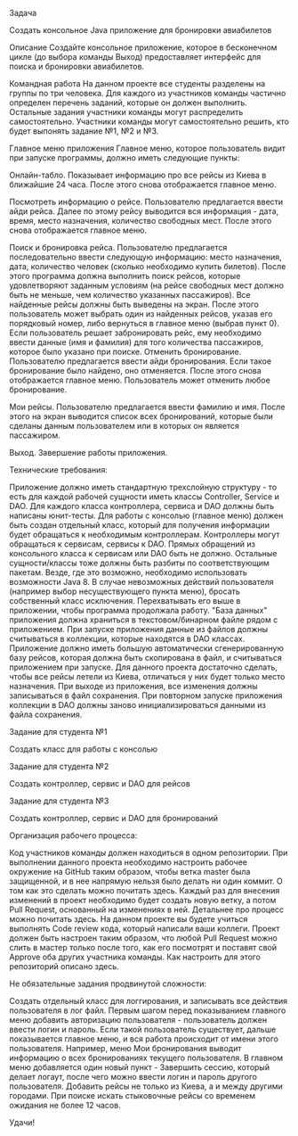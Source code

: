 Задача

Создать консольное Java приложение для бронировки авиабилетов

Описание
Создайте консольное приложение, которое в бесконечном цикле (до выбора команды Выход) предоставляет интерфейс для поиска и бронировки авиабилетов.

Командная работа
На данном проекте все студенты разделены на группы по три человека. Для каждого из участников команды частично определен перечень заданий, которые он должен выполнить. Остальные задания участники команды могут распределить самостоятельно. Участники команды могут самостоятельно решить, кто будет выпонять задание №1, №2 и №3.

Главное меню приложения
Главное меню, которое пользователь видит при запуске программы, должно иметь следующие пункты:


Онлайн-табло.
        Показывает информацию про все рейсы из Киева в ближайшие 24 часа.
        После этого снова отображается главное меню.

Посмотреть информацию о рейсе.
        Пользователю предлагается ввести айди рейса.
        Далее по этому рейсу выводится вся информация - дата, время, место назначения, количество свободных мест.
        После этого снова отображается главное меню.

Поиск и бронировка рейса.
        Пользователю предлагается последовательно ввести следующую информацию: место назначения, дата, количество человек (сколько необходимо купить билетов).
        После этого программа должна выполнить поиск рейсов, которые удовлетворяют заданным условиям (на рейсе свободных мест должно быть не меньше, чем количество указанных пассажиров).
        Все найденные рейсы должны быть выведены на экран. После этого пользователь может выбрать один из найденных рейсов, указав его порядковый номер, либо вернуться в главное меню (выбрав пункт 0).
        Если пользователь решает забронировать рейс, ему необходимо ввести данные (имя и фамилия) для того количества пассажиров, которое было указано при поиске.
Отменить бронирование.
        Пользователю предлагается ввести айди бронирования. Если такое бронирование было найдено, оно отменяется.
        После этого снова отображается главное меню. Пользователь может отменить любое бронирование.

Мои рейсы.
        Пользователю предлагается ввести фамилию и имя.
        После этого на экран выводится список всех бронирований, которые были сделаны данным пользователем или в которых он является пассажиром.

Выход.
        Завершение работы приложения.


Технические требования:

Приложение должно иметь стандартную трехслойную структуру - то есть для каждой рабочей сущности иметь классы Controller, Service и DAO.
Для каждого класса контроллера, сервиса и DAO должны быть написаны юнит-тесты.
Для работы с консолью (главное меню) должен быть создан отдельный класс, который для получения информации будет обращаться к необходимым контроллерам. Контроллеры могут обращаться к сервисам, сервисы к DAO. Прямых обращений из консольного класса к сервисам или DAO быть не должно.
Остальные сущности/классы тоже должны быть разбиты по соответствующим пакетам.
Везде, где это возможно, необходимо использовать возможности Java 8.
В случае невозможных действий пользователя (например выбор несуществующего пункта меню), бросать собственный класс исключения. Перехватывать его выше в приложении, чтобы программа продолжала работу.
"База данных" приложения должна храниться в текстовом/бинарном файле рядом с приложением. При запуске приложения данные из файлов должны считываться в коллекции, которые находятся в DAO классах.
Приложение должно иметь большую автоматически сгенерированную базу рейсов, которая должна быть скопирована в файл, и считываться приложением при запуске.
Для данного проекта достаточно сделать, чтобы все рейсы летели из Киева, отличаться у них будет только место назначения.
При выходе из приложения, все изменения должны записываться в файл сохранения. При повторном запуске приложения коллекции в DAO должны заново инициализироваться данными из файла сохранения.


Задание для студента №1

Создать класс для работы с консолью


Задание для студента №2

Создать контроллер, сервис и DAO для рейсов


Задание для студента №3

Создать контроллер, сервис и DAO для бронирований


Организация рабочего процесса:

Код участников команды должен находиться в одном репозитории.
При выполнении данного проекта необходимо настроить рабочее окружение на GitHub таким образом, чтобы ветка master была защищенной, и в нее напрямую нельзя было делать ни один коммит. О том как это сделать можно почитать здесь.
Каждый раз для внесения изменений в проект необходимо будет создать новую ветку, а потом Pull Request, основанный на изменениях в ней. Детальнее про процесс можно почитать здесь.
На данном проекте вы будете учиться выполнять Code review кода, который написали ваши коллеги. Проект должен быть настроен таким образом, что любой Pull Request можно слить в мастер только после того, как его посмотрят и поставят свой Approve оба других участника команды. Как настроить для этого репозиторий описано здесь.


Не обязательные задания продвинутой сложности:

Создать отдельный класс для логгирования, и записывать все действия пользователя в лог файл.
Первым шагом перед показыванием главного меню добавить авторизацию пользователя - пользователь должен ввести логин и пароль. Если такой пользователь существует, дальше показывается главное меню, и вся работа происходит от имени этого пользователя. Например, меню Мои бронирования выводит информацию о всех бронированиях текущего пользователя. В главном меню добавляется один новый пункт - Завершить сессию, который делает логаут, после чего можно ввести логин и пароль другого пользователя.
Добавить рейсы не только из Киева, а и между другими городами. При поиске искать стыковочные рейсы со временем ожидания не более 12 часов.


Удачи!